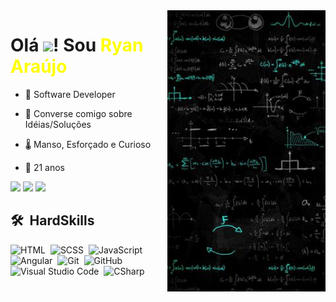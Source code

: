 <img align="right" height="450em" src="./ryanaraujo.jpg"/>
<div>
    <h1>Olá <img src="https://raw.githubusercontent.com/kaueMarques/kaueMarques/master/hi.gif" height="30px">! Sou <span style="color: yellow;"> Ryan Araújo</span></h1>

- 👨‍ Software Developer 

<!-- - ▶️ I (not) regularly post videos on [youtube](link youtube) --> 

- 💬 Converse comigo sobre Idéias/Soluções

- 🌡️ Manso, Esforçado e Curioso

- 📆 21 anos
</div>
<div>

  <a href="https://www.instagram.com/ofc.ryanaraujo/" target="_blank"><img src="https://img.shields.io/badge/-Instagram-%23E4405F?style=for-the-badge&logo=instagram&logoColor=white" target="_blank"></a>
  <a href="https://www.linkedin.com/in/ryanpsa/" target="_blank"><img src="https://img.shields.io/badge/-LinkedIn-%230077B5?style=for-the-badge&logo=linkedin&logoColor=white" target="_blank"></a> 
   <a href = "mailto:ryan.pablo.silva.araujo@gmail.com"><img src="https://img.shields.io/badge/-Gmail-%23333?style=for-the-badge&logo=gmail&logoColor=white" target="_blank"></a>
</div>


## 🛠 &nbsp;HardSkills


![HTML](https://img.shields.io/badge/-HTML-05122A?style=flat&logo=HTML5)&nbsp;
![SCSS](https://img.shields.io/badge/-SCSS-05122A?style=flat&logo=sass)&nbsp;
![JavaScript](https://img.shields.io/badge/-JavaScript-05122A?style=flat&logo=javascript)&nbsp;
![Angular](https://img.shields.io/badge/-Angular-05122A?style=flat&logo=angular)&nbsp;
![Git](https://img.shields.io/badge/-Git-05122A?style=flat&logo=git)&nbsp;
![GitHub](https://img.shields.io/badge/-GitHub-05122A?style=flat&logo=github)&nbsp;
![Visual Studio Code](https://img.shields.io/badge/-Visual%20Studio%20Code-05122A?style=flat&logo=visual-studio-code&logoColor=007ACC)&nbsp;
![CSharp](https://img.shields.io/badge/-csharp-05122A?style=flat&logo=CSharp)&nbsp;

<br><br>
<!--
<div style="display: inline_block"><br>
  <img align="center" alt="Ryan-HTML" height="100" width="100" src="https://raw.githubusercontent.com/devicons/devicon/master/icons/html5/html5-original.svg">
  <img align="center" alt="Ryan-CSS" height="100" width="100" src="https://raw.githubusercontent.com/devicons/devicon/master/icons/css3/css3-original.svg">
 <img align="center" alt="Ryan-Js" height="100" width="100" src="https://raw.githubusercontent.com/devicons/devicon/master/icons/javascript/javascript-plain.svg">
   <img align="center" alt="Ryan-Java" height="100" width="100" src="https://raw.githubusercontent.com/github/explore/5b3600551e122a3277c2c5368af2ad5725ffa9a1/topics/java/java.png">
 <img align="center" alt="Ryan-Angular" height="100" width="100" src="https://avatars.githubusercontent.com/u/139426?s=200&v=4">
</div>
-->








